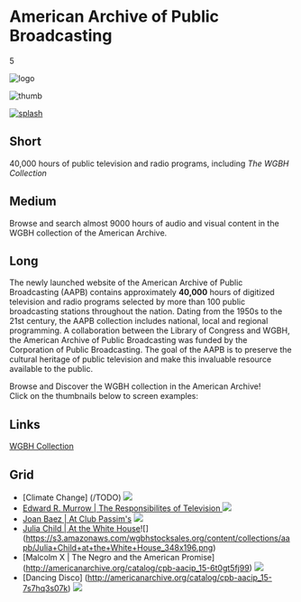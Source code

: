 # American Archive of Public Broadcasting

5

![logo](https://s3.amazonaws.com/wgbhstocksales.org/content/collections/aapb/aapb-white-logo.png)

![thumb](https://s3.amazonaws.com/wgbhstocksales.org/content/collections/aapb/aapb-thumb_348x196.png)

[![splash](https://s3.amazonaws.com/wgbhstocksales.org/content/collections/aapb/AAPB+home+page.png)](http://americanarchive.org/)

## Short

40,000 hours of public television and radio
programs, including *The WGBH Collection*

## Medium

Browse and search almost 9000 hours of audio and visual content in the WGBH collection of the American Archive. 

## Long

The newly launched website of the American Archive of Public Broadcasting (AAPB)
contains approximately **40,000** hours of digitized television and radio programs 
selected by more than 100 public broadcasting stations throughout the nation. 
Dating from the 1950s to the 21st century, the AAPB collection includes national, 
local and regional programming.  A collaboration between the Library of Congress and WGBH, the 
American Archive of Public Broadcasting was funded by the Corporation of Public Broadcasting. 
The goal of the AAPB is to preserve the cultural heritage of public television 
and make this invaluable resource available to the public.

Browse and Discover the WGBH collection in the American Archive!  
Click on the thumbnails below to screen examples:  



## Links

[WGBH Collection](http://americanarchive.org/catalog?f[organization][]=WGBH+%28MA%29)

## Grid

- [Climate Change] (/TODO) ![](https://s3.amazonaws.com/wgbhstocksales.org/content/collections/aapb/Climate+change_348x196.png)
- [ Edward R. Murrow | The Responsibilites of Television ](http://americanarchive.org/catalog/cpb-aacip_15-32r4xv5n)![](https://s3.amazonaws.com/wgbhstocksales.org/content/collections/aapb/Edward+R.+Murrow_348x196_really.png)
- [Joan Baez | At Club Passim's](http://americanarchive.org/catalog/cpb-aacip_15-bg2h70854b) ![](https://s3.amazonaws.com/wgbhstocksales.org/content/collections/aapb/Joan+Baez_348x196.png)
- [Julia Child | At the White House](http://americanarchive.org/catalog/cpb-aacip_15-44bp03nd)![] (https://s3.amazonaws.com/wgbhstocksales.org/content/collections/aapb/Julia+Child+at+the+White+House_348x196.png)
- [Malcolm X | The Negro and the American Promise] (http://americanarchive.org/catalog/cpb-aacip_15-6t0gt5fj99) ![](	
https://s3.amazonaws.com/wgbhstocksales.org/content/collections/aapb/Malcolm+X_348x196.png)
- [Dancing Disco] (http://americanarchive.org/catalog/cpb-aacip_15-7s7hq3s07k) ![](https://s3.amazonaws.com/wgbhstocksales.org/content/collections/aapb/Dancing+Disco_348x196.png)
